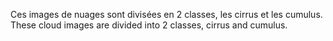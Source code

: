 Ces images de nuages sont divisées en 2 classes, les cirrus et les cumulus.
These cloud images are divided into 2 classes, cirrus and cumulus.